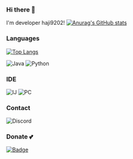 ### Hi there 👋
I'm developer haji9202! 
[![Anurag's GitHub stats](https://github-readme-stats.vercel.app/api?username=haji9202)](https://github.com/anuraghazra/github-readme-stats)

### Languages
[![Top Langs](https://github-readme-stats.vercel.app/api/top-langs/?username=haji9202)](https://github.com/anuraghazra/github-readme-stats)

![Java](https://img.shields.io/badge/Java-ED8B00?style=for-the-badge&logo=java&logoColor=white) ![Python](https://img.shields.io/badge/Python-FFD43B?style=for-the-badge&logo=python&logoColor=blue)     

### IDE
![IJ](https://img.shields.io/badge/IntelliJ_IDEA-000000.svg?style=for-the-badge&logo=intellij-idea&logoColor=white) ![PC](https://img.shields.io/badge/PyCharm-000000.svg?&style=for-the-badge&logo=PyCharm&logoColor=white)

### Contact
![Discord](https://dcbadge.vercel.app/api/shield/687303353650380820?compact=true)

### Donate 💕
[![Badge](https://img.shields.io/badge/Patreon-F96854?style=for-the-badge&logo=patreon&logoColor=white)](https://www.patreon.com/haji9202/)


